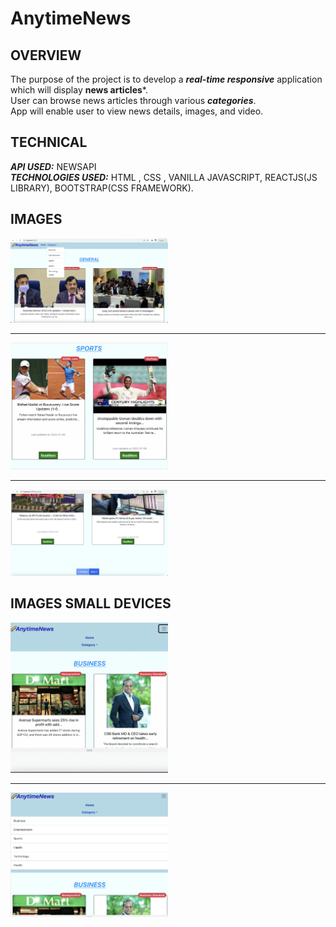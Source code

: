# AnytimeNews

## OVERVIEW
The purpose of the project is to develop a ***real-time responsive*** application which will display **news articles***.</br>
User can browse news articles through various ***categories***.</br>
App will enable user to view news details, images, and video.</br>

## TECHNICAL
***API USED:*** NEWSAPI </br>
***TECHNOLOGIES USED:*** HTML , CSS , VANILLA JAVASCRIPT, REACTJS(JS LIBRARY), BOOTSTRAP(CSS FRAMEWORK). 

## IMAGES
<img src="./ReadmePictures/pic3.png" width="50%"/></hr>
***
<img src="./ReadmePictures/pic4.png" width="50%"/></hr>
***
<img src="./ReadmePictures/pic2.png" width="50%"/>


## IMAGES SMALL DEVICES
<img src="./ReadmePictures/pic5.png" width="50%"/></hr>
***
<img src="./ReadmePictures/pic1.png" width="50%"/></hr>

